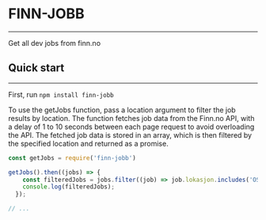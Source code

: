 # FINN-JOBB
---
Get all dev jobs from finn.no
## Quick start
---
First, run `npm install finn-jobb`

To use the getJobs function, pass a location argument to filter the job results by location. The function fetches job data from the Finn.no API, with a delay of 1 to 10 seconds between each page request to avoid overloading the API. The fetched job data is stored in an array, which is then filtered by the specified location and returned as a promise.

```js
const getJobs = require('finn-jobb')

getJobs().then((jobs) => {
    const filteredJobs = jobs.filter((job) => job.lokasjon.includes('OSLO'));
    console.log(filteredJobs);
  });

// ...
```